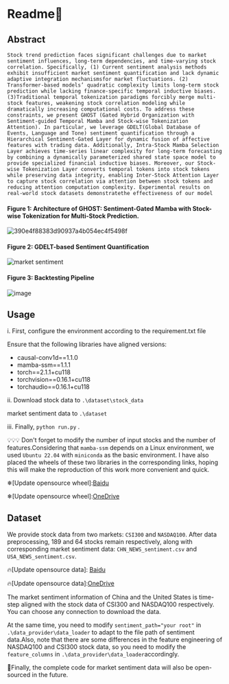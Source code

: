 # Readme👻

## Abstract

```Stock trend prediction faces significant challenges due to market sentiment influences, long-term dependencies, and time-varying stock correlation. Specifically, (1) Current sentiment analysis methods exhibit insufficient market sentiment quantification and lack dynamic adaptive integration mechanismsfor market fluctuations. (2) Transformer-based models’ quadratic complexity limits long-term stock prediction while lacking finance-specific temporal inductive biases. (3)Traditional temporal tokenization paradigms forcibly merge multi-stock features, weakening stock correlation modeling while dramatically increasing computational costs. To address these constraints, we present GHOST (Gated Hybrid Organization with Sentiment-guided Temporal Mamba and Stock-wise Tokenization Attention). In particular, we leverage GDELT(Global Database of Events, Language and Tone) sentiment quantification through a Hierarchical Sentiment-Gated Layer for dynamic fusion of affective features with trading data. Additionally, Intra-Stock Mamba Selection Layer achieves time-series linear complexity for long-term forecasting by combining a dynamically parameterized shared state space model to provide specialized financial inductive biases. Moreover, our Stock-wise Tokenization Layer converts temporal tokens into stock tokens while preserving data integrity, enabling Inter-Stock Attention Layer to capture stock correlation via attention between stock tokens and reducing attention computation complexity. Experimental results on real-world stock datasets demonstratethe effectiveness of our model```

#### Figure 1: Architecture of GHOST: Sentiment-Gated Mamba with Stock-wise Tokenization for Multi-Stock Prediction.
![390e4f88383d90937a4b054ec4f5498f](https://github.com/user-attachments/assets/b7950514-926d-4674-bbc3-7226863d4470)
#### Figure 2: GDELT-based Sentiment Quantification
![market sentiment](https://github.com/user-attachments/assets/45954747-4a10-4a9a-ab80-03de6f7f3807)
#### Figure 3: Backtesting Pipeline
![image](https://github.com/user-attachments/assets/72f83a98-de58-4503-945a-6eefe70e2211)

## Usage
i.   First, configure the environment according to the requirement.txt file

Ensure that the following libraries have aligned versions:

- causal-conv1d==1.1.0
- mamba-ssm==1.1.1
- torch==2.1.1+cu118
- torchvision==0.16.1+cu118
- torchaudio==0.16.1+cu118

ii. Download stock data to ```.\dataset\stock_data```  

market sentiment data to ```.\dataset```

iii. Finally, ```python run.py``` .

💡💡💡 Don't forget to modify the number of input stocks and the number of features.Considering that ```mamba-ssm``` depends on a Linux environment, we used ```Ubuntu 22.04``` with ```miniconda``` as the basic environment. I have also placed the wheels of these two libraries in the corresponding links, hoping this will make the reproduction of this work more convenient and quick.

❄[Update opensource wheel]:[Baidu](https://pan.baidu.com/s/1-X5RW5o1g5tKViWhtyLjvw?pwd=6666)

❄[Update opensource wheel]:[OneDrive](https://1drv.ms/f/c/fe4981f5f2f28564/EquQIXHxFJFDtZgmVzLUpekB042TPyjfscZ6R4Vvk5BXbw?e=ZTFn9w)

## Dataset


We provide stock data from two markets: ```CSI300``` and ```NASDAQ100```. After data preprocessing, 189 and 64 stocks remain respectively, along with corresponding market sentiment data: ```CHN_NEWS_sentiment.csv``` and ```USA_NEWS_sentiment.csv```.

🔥[Update opensource data]: [Baidu](https://pan.baidu.com/s/1shZ0xDFyGsf5a4h8JgMHxQ?pwd=6666)

🔥[Update opensource data]:[OneDrive](https://1drv.ms/f/c/fe4981f5f2f28564/Ero14-xoBLpHjjc-pBlr19EBRlIDeEmjQ7laLJutptEKEQ?e=U0C70F)

The market sentiment information of China and the United States is time-step aligned with the stock data of CSI300 and NASDAQ100 respectively. You can choose any connection to download the data.

At the same time, you need to modify ```sentiment_path="your root"``` in ```.\data_provider\data_loader``` to adapt to the file path of sentiment data.Also, note that there are some differences in the feature engineering of NASDAQ100 and CSI300 stock data, so you need to modify the ```feature_columns``` in ```.\data_provider\data_loader```accordingly.

🚀Finally, the complete code for market sentiment data will also be open-sourced in the future.




